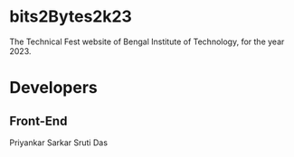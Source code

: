 # bits2Bytes2k23
The Technical Fest website of Bengal Institute of Technology, for the year 2023.

# Developers
## Front-End
Priyankar Sarkar
Sruti Das